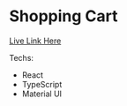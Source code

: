 # Shopping Cart

[Live Link Here](https://silly-ritchie-94efc9.netlify.app/)

Techs:

- React
- TypeScript
- Material UI

